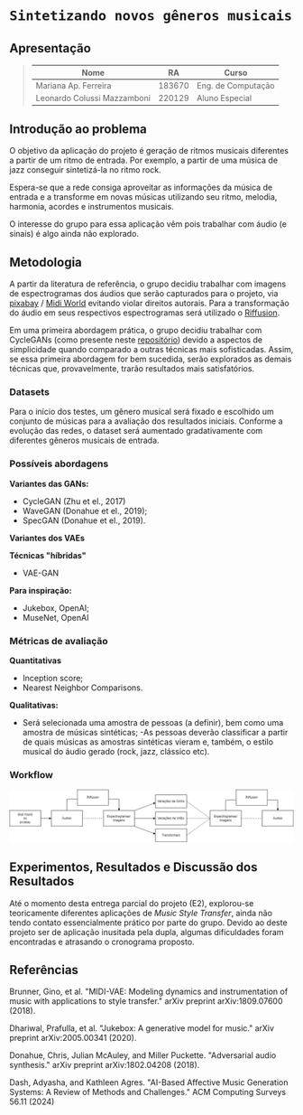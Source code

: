 # `Sintetizando novos gêneros musicais`

## Apresentação

 
> |Nome  | RA | Curso|
> |--|--|--|
> | Mariana Ap. Ferreira| 183670 | Eng. de Computação|
> | Leonardo Colussi Mazzamboni| 220129 | Aluno Especial|


## Introdução ao problema

O objetivo da aplicação do projeto é geração de ritmos musicais diferentes a partir de um ritmo de entrada. Por exemplo, a partir de uma música de jazz conseguir sintetizá-la no ritmo rock.

Espera-se que a rede consiga aproveitar as informações da música de entrada e a transforme em novas músicas utilizando seu ritmo, melodia, harmonia, acordes e instrumentos musicais.

O interesse do grupo para essa aplicação vêm pois trabalhar com áudio (e sinais) é algo ainda não explorado.


## Metodologia

A partir da literatura de referência, o grupo decidiu trabalhar com imagens de espectrogramas dos áudios que serão capturados para o projeto, via [pixabay](https://pixabay.com/music/search/music/) / [Midi World](https://www.midiworld.com/) evitando violar direitos autorais. Para a transformação do áudio em seus respectivos espectrogramas será utilizado o [Riffusion](https://github.com/riffusion/riffusion-hobby).

Em uma primeira abordagem prática, o grupo decidiu trabalhar com CycleGANs (como presente neste [repositório](https://github.com/moslehi/deep-learning-music-style-transfer)) devido a aspectos de simplicidade quando comparado a outras técnicas mais sofisticadas.
Assim, se essa primeira abordagem for bem sucedida, serão explorados as demais técnicas que, provavelmente, trarão resultados mais satisfatórios.

### Datasets

Para o início dos testes, um gênero musical será fixado e escolhido um conjunto de músicas para a avaliação dos resultados iniciais.
Conforme a evolução das redes, o dataset será aumentado gradativamente com diferentes gêneros musicais de entrada.

### Possíveis abordagens

**Variantes das GANs:**
- CycleGAN (Zhu et el., 2017)
- WaveGAN (Donahue et el., 2019);
- SpecGAN (Donahue et el., 2019).

**Variantes dos VAEs**

**Técnicas "híbridas"**
- VAE-GAN

**Para inspiração:**
- Jukebox, OpenAI;
- MuseNet, OpenAI

### Métricas de avaliação

**Quantitativas**
- Inception score;
- Nearest Neighbor Comparisons.

**Qualitativas:**
- Será selecionada uma amostra de pessoas (a definir), bem como uma amostra de músicas sintéticas;
-As pessoas deverão classificar a partir de quais músicas as amostras sintéticas vieram e, também, o estilo musical do áudio gerado (rock, jazz, clássico etc).


### Workflow

![*workflow* do projeto desde a captura das dos áudios até a geração dos áudios sintéticos.](images/workflow_IA376.png)


## Experimentos, Resultados e Discussão dos Resultados

Até o momento desta entrega parcial do projeto (E2), explorou-se teoricamente diferentes aplicações de *Music Style Transfer*, ainda não tendo contato essencialmente prático por parte do grupo. Devido ao deste projeto ser de aplicação inusitada pela dupla, algumas dificuldades foram encontradas e atrasando o cronograma proposto.




## Referências

Brunner, Gino, et al. "MIDI-VAE: Modeling dynamics and instrumentation of music with applications to style transfer." arXiv preprint arXiv:1809.07600 (2018).

Dhariwal, Prafulla, et al. "Jukebox: A generative model for music." arXiv preprint arXiv:2005.00341 (2020).

Donahue, Chris, Julian McAuley, and Miller Puckette. "Adversarial audio synthesis." arXiv preprint arXiv:1802.04208 (2018).

Dash, Adyasha, and Kathleen Agres. "AI-Based Affective Music Generation Systems: A Review of Methods and Challenges." ACM Computing Surveys 56.11 (2024)


